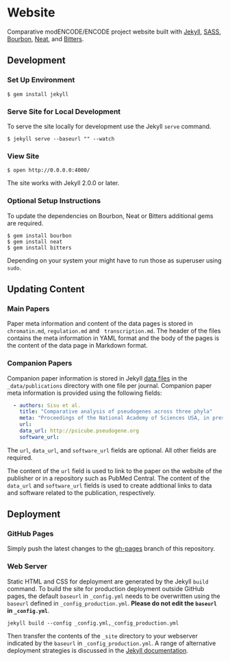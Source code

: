 # Website

Comparative modENCODE/ENCODE project website built with [Jekyll](jekyllrb.com), [SASS](http://www.sass-lang.com), [Bourbon](http://bourbon.io), [Neat](http://neat.bourbon.io), and [Bitters](http://bitters.bourbon.io).

## Development

### Set Up Environment

```ShellSession
$ gem install jekyll
```

### Serve Site for Local Development

To serve the site locally for development use the Jekyll ```serve``` command.

```ShellSession
$ jekyll serve --baseurl "" --watch
```

### View Site

```ShellSession
$ open http://0.0.0.0:4000/
```

The site works with Jekyll 2.0.0 or later.

### Optional Setup Instructions

To update the dependencies on Bourbon, Neat or Bitters additional gems are required.

```ShellSession
$ gem install bourbon
$ gem install neat
$ gem install bitters
```

Depending on your system your might have to run those as superuser using ```sudo```.

## Updating Content

### Main Papers

Paper meta information and content of the data pages is stored in ```chromatin.md```, ```regulation.md``` and ``` transcription.md```. The header of the files contains the meta information in YAML format and the body of the pages is the content of the data page in Markdown format.

### Companion Papers

Companion paper information is stored in Jekyll [data files](http://jekyllrb.com/docs/datafiles/) in the ```_data/publications``` directory with one file per journal. Companion paper meta information is provided using the following fields:

``` yaml
  - authors: Sisu et al.
    title: "Comparative analysis of pseudogenes across three phyla"
    meta: "Proceedings of the National Academy of Sciences USA, in press, 2014"
    url: 
    data_url: http://psicube.pseudogene.org
    software_url: 
```

The ```url```, ```data_url```, and ```software_url``` fields are optional. All other fields are required.

The content of the ```url``` field is used to link to the paper on the website of the publisher or in a repository such as PubMed Central. The content of the ```data_url``` and ```software_url``` fields is used to create addtional links to data and software related to the publication, respectively.


## Deployment

### GitHub Pages

Simply push the latest changes to the [gh-pages](https://github.com/parklab/comparative-website/tree/gh-pages) branch of this repository. 

### Web Server 

Static HTML and CSS for deployment are generated by the Jekyll ```build``` command.  To build the site for production deployment outside GitHub pages, the default ```baseurl``` in ```_config.yml``` needs to be overwritten using the ```baseurl``` defined in ```_config_production.yml```. __Please do not edit the ```baseurl``` in ```_config.yml```__.

```
jekyll build --config _config.yml,_config_production.yml
```

Then transfer the contents of the  ```_site``` directory to your webserver indicated by the ```baseurl``` in ```_config_production.yml```. A range of alternative deployment strategies is discussed in the [Jekyll documentation](http://jekyllrb.com/docs/deployment-methods/).
